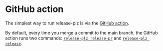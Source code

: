 # GitHub action

The simplest way to run release-plz is via the [GitHub action](https://github.com/marketplace/actions/release-plz).

By default, every time you merge a commit to the main branch, the GitHub action
runs two commands: [`release-plz release-pr`](usage/release-pr.md) and
[`release-plz release`](usage/release.md).
